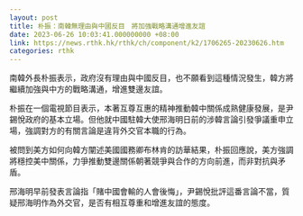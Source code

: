 ```yaml
---
layout: post
title: 朴振：南韓無理由與中國反目　將加強戰略溝通增進友誼
date: 2023-06-26 10:03:41.000000000 +08:00
link: https://news.rthk.hk/rthk/ch/component/k2/1706265-20230626.htm
categories: rthk
---
```


南韓外長朴振表示，政府沒有理由與中國反目，也不願看到這種情況發生，韓方將繼續加強與中方的戰略溝通，增進雙邊友誼。

朴振在一個電視節目表示，本著互尊互惠的精神推動韓中關係成熟健康發展，是尹錫悅政府的基本立場。但他就中國駐韓大使邢海明日前的涉韓言論引發爭議重申立場，強調對方的有關言論是違背外交官本職的行為。

被問到美方如何向韓方闡述美國國務卿布林肯的訪華結果，朴振回應說，美方強調將穩控美中關係，力爭推動雙邊關係朝著競爭與合作的方向前進，而非對抗與矛盾。

邢海明早前發表言論指「賭中國會輸的人會後悔」，尹錫悅批評這番言論不當，質疑邢海明作為外交官，是否有相互尊重和增進友誼的態度。

